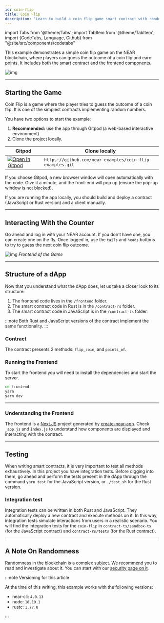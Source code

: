 ```yaml
---
id: coin-flip
title: Coin Flip
description: "Learn to build a coin flip game smart contract with randomness, betting mechanics, and reward distribution on NEAR Protocol."
---
```

import Tabs from '@theme/Tabs';
import TabItem from '@theme/TabItem';
import {CodeTabs, Language, Github} from "@site/src/components/codetabs"

This example demonstrates a simple coin flip game on the NEAR blockchain, where players can guess the outcome of a coin flip and earn points. It includes both the smart contract and the frontend components.

![img](/docs/assets/examples/coin-flip.png)

---

## Starting the Game
Coin Flip is a game where the player tries to guess the outcome of a coin flip. It is one of the simplest contracts implementing random numbers.

You have two options to start the example:
1. **Recommended:** use the app through Gitpod (a web-based interactive environment)
2. Clone the project locally.

| Gitpod                                                                                                                                                            | Clone locally                                          |
| ----------------------------------------------------------------------------------------------------------------------------------------------------------------- | -----------------------------------------------------  |
| <a href="https://gitpod.io/#https://github.com/near-examples/coin-flip-examples.git" target="_blank" rel="noopener noreferrer"><img src="https://gitpod.io/button/open-in-gitpod.svg" alt="Open in Gitpod" /></a> | `https://github.com/near-examples/coin-flip-examples.git` |


If you choose Gitpod, a new browser window will open automatically with the code. Give it a minute, and the front-end will pop up (ensure the pop-up window is not blocked).

If you are running the app locally, you should build and deploy a contract (JavaScript or Rust version) and a client manually.

---

## Interacting With the Counter
Go ahead and log in with your NEAR account. If you don't have one, you can create one on the fly. Once logged in, use the `tails` and `heads` buttons to try to guess the next coin flip outcome.

![img](/docs/assets/examples/coin-flip.png)
*Frontend of the Game*

---

## Structure of a dApp

Now that you understand what the dApp does, let us take a closer look to its structure:

1. The frontend code lives in the `/frontend` folder.
2. The smart contract code in Rust is in the `/contract-rs` folder.
3. The smart contract code in JavaScript is in the `/contract-ts` folder.

:::note
Both Rust and JavaScript versions of the contract implement the same functionality.
:::

### Contract
The contract presents 2 methods: `flip_coin`, and `points_of`.

<CodeTabs>
  <Language value="js" language="ts">
    <Github fname="contract.ts" 
            url="https://github.com/near-examples/coin-flip-examples/blob/main/contract-ts/src/contract.ts"
            start="23" end="56" />
  </Language>
  <Language value="rust" language="rust">
    <Github fname="lib.rs" 
            url="https://github.com/near-examples/coin-flip-examples/blob/main/contract-rs/src/lib.rs"
            start="46" end="70" />
  </Language>
</CodeTabs>

### Running the Frontend

To start the frontend you will need to install the dependencies and start the server.

```bash
cd frontend
yarn
yarn dev
```

<hr class="subsection" />

### Understanding the Frontend

The frontend is a [Next.JS](https://nextjs.org/) project generated by [create-near-app](https://github.com/near/create-near-app). Check `_app.js` and `index.js` to understand how components are displayed and interacting with the contract.

<Language value="js" language="js">
  <Github fname="_app.js"
          url="https://github.com/near-examples/coin-flip-workshop-js/blob/main/frontend/src/pages/_app.js"/>
  <Github fname="index.js"
          url="https://github.com/near-examples/coin-flip-workshop-js/blob/main/frontend/src/pages/index.js"/>                        
</Language>

---

## Testing

When writing smart contracts, it is very important to test all methods exhaustively. In this
project you have integration tests. Before digging into them, go ahead and perform the tests present in the dApp through the command `yarn test` for the JavaScript version, or `./test.sh` for the Rust version.

### Integration test

Integration tests can be written in both Rust and JavaScript. They automatically deploy a new
contract and execute methods on it. In this way, integration tests simulate interactions
from users in a realistic scenario. You will find the integration tests for the `coin-flip`
in `contract-ts/sandbox-ts` (for the JavaScript contract) and `contract-rs/tests` (for the Rust contract).

<CodeTabs>
  <Language value="js" language="ts">
    <Github fname="main.test.js"
            url="https://github.com/near-examples/coin-flip-examples/blob/main/contract-ts/sandbox-test/main.ava.js"
            start="32" end="57" />
  </Language>
  <Language value="rust" language="rust">
    <Github fname="lib.rs" 
            url="https://github.com/near-examples/coin-flip-examples/blob/main/contract-rs/tests/tests.rs"
            start="25" end="82" />
  </Language>
</CodeTabs>

---

## A Note On Randomness

Randomness in the blockchain is a complex subject. We recommend you to read and investigate about it.
You can start with our [security page on it](../../smart-contracts/security/random.md).

:::note Versioning for this article

At the time of this writing, this example works with the following versions:

- near-cli: `4.0.13`
- node: `18.19.1`
- rustc: `1.77.0`

:::
